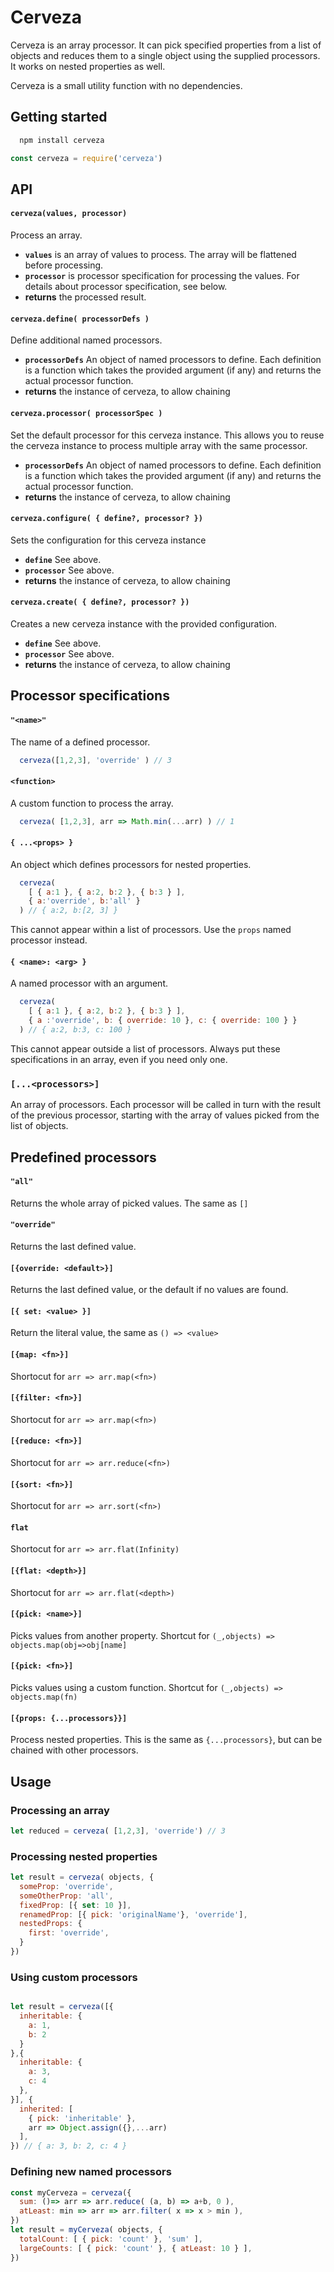 # Cerveza

Cerveza is an array processor. It can pick specified properties from a list of objects and reduces them to a single object using the supplied processors. It works on nested properties as well.

Cerveza is a small utility function with no dependencies.

## Getting started
```bash
  npm install cerveza
``` 
```js 
const cerveza = require('cerveza')
```
## API

#### `cerveza(values, processor)`
Process an array.
* **`values`** is an array of values to process. The array will be flattened before processing.
* **`processor`** is processor specification for processing the values. For details about processor specification, see below.
* **returns** the processed result. 

#### `cerveza.define( processorDefs )`

Define additional named processors. 
* **`processorDefs`** An object of named processors to define. Each definition is a function which takes the provided argument (if any) and returns the actual processor function.
* **returns** the instance of cerveza, to allow chaining
  
#### `cerveza.processor( processorSpec )`

Set the default processor for this cerveza instance. This allows you to reuse the cerveza instance to process multiple array with the same processor.

* **`processorDefs`** An object of named processors to define. Each definition is a function which takes the provided argument (if any) and returns the actual processor function.
* **returns** the instance of cerveza, to allow chaining

#### `cerveza.configure( { define?, processor? })`

Sets the configuration for this cerveza instance

* **`define`** See above.
* **`processor`** See above.
* **returns** the instance of cerveza, to allow chaining

#### `cerveza.create( { define?, processor? })`

Creates a new cerveza instance with the provided configuration.

* **`define`** See above.
* **`processor`** See above.
* **returns** the instance of cerveza, to allow chaining

## Processor specifications

#### `"<name>"`
The name of a defined processor.
```js
  cerveza([1,2,3], 'override' ) // 3
```

#### `<function>`
A custom function to process the array.
```js
  cerveza( [1,2,3], arr => Math.min(...arr) ) // 1
```

#### `{ ...<props> } `
An object which defines processors for nested properties. 
```js
  cerveza( 
    [ { a:1 }, { a:2, b:2 }, { b:3 } ], 
    { a:'override', b:'all' } 
  ) // { a:2, b:[2, 3] }
```
This cannot appear within a list of processors. Use the `props` named processor instead.

#### `{ <name>: <arg> } `
A named processor with an argument. 
```js
  cerveza( 
    [ { a:1 }, { a:2, b:2 }, { b:3 } ], 
    { a :'override', b: { override: 10 }, c: { override: 100 } } 
  ) // { a:2, b:3, c: 100 }
```
This cannot appear outside a list of processors. Always put these specifications in an array, even if you need only one.

### `[...<processors>]`
An array of processors. Each processor will be called in turn with the result of the previous processor, starting with the array of values picked from the list of objects.

## Predefined processors

#### `"all"` 

Returns the whole array of picked values. The same as `[]`

#### `"override"` 

Returns the last defined value.

#### `[{override: <default>}]` 

Returns the last defined value, or the default if no values are found.

#### `[{ set: <value> }]`
Return the literal value, the same as `() => <value>`

####  `[{map: <fn>}]`
Shortocut for `arr => arr.map(<fn>)`

####  `[{filter: <fn>}]`
Shortocut for `arr => arr.map(<fn>)`

####  `[{reduce: <fn>}]`
Shortocut for `arr => arr.reduce(<fn>)`

####  `[{sort: <fn>}]`
Shortocut for `arr => arr.sort(<fn>)`

####  `flat`
Shortocut for `arr => arr.flat(Infinity)`

####  `[{flat: <depth>}]`
Shortocut for `arr => arr.flat(<depth>)`

####  `[{pick: <name>}]`
Picks values from another property. Shortcut for `(_,objects) => objects.map(obj=>obj[name]`

####  `[{pick: <fn>}]`
Picks values using a custom function. Shortcut for `(_,objects) => objects.map(fn)`

####  `[{props: {...processors}}]`
Process nested properties. This is the same as `{...processors}`, but can be chained with other processors.


## Usage

### Processing an array 

```js
let reduced = cerveza( [1,2,3], 'override') // 3
```


### Processing nested properties

```js
let result = cerveza( objects, {
  someProp: 'override',
  someOtherProp: 'all',
  fixedProp: [{ set: 10 }],
  renamedProp: [{ pick: 'originalName'}, 'override'],
  nestedProps: {
    first: 'override',
  }
})
```

### Using custom processors
```js

let result = cerveza([{
  inheritable: {
    a: 1,
    b: 2
  }
},{
  inheritable: {
    a: 3,
    c: 4
  },
}], {
  inherited: [
    { pick: 'inheritable' }, 
    arr => Object.assign({},...arr)
  ],
}) // { a: 3, b: 2, c: 4 }
```

### Defining new named processors
```js
const myCerveza = cerveza({
  sum: ()=> arr => arr.reduce( (a, b) => a+b, 0 ),
  atLeast: min => arr => arr.filter( x => x > min ),
})
let result = myCerveza( objects, {
  totalCount: [ { pick: 'count' }, 'sum' ],
  largeCounts: [ { pick: 'count' }, { atLeast: 10 } ],
})
```


